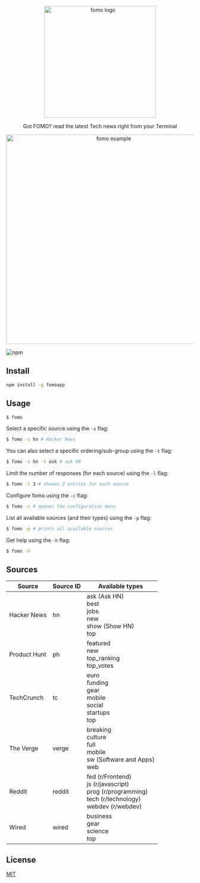 <p align="center"><img src="https://user-images.githubusercontent.com/4867932/85957355-4bba7d00-b995-11ea-96ec-9c9ce00a5f85.png" height="300" alt="fomo logo"></p>
<p align="center">Got FOMO? read the latest Tech news right from your Terminal</p>
<p align="center"><img src="https://user-images.githubusercontent.com/4867932/85957302-ee263080-b994-11ea-912f-6ecfa2230942.gif" width="562" alt="fomo example"></p>

![npm](https://img.shields.io/npm/v/fomoapp)

## Install
```sh
npm install -g fomoapp
```

## Usage
```sh
$ fomo
```

Select a specific source using the `-s` flag:
```sh
$ fomo -s hn # Hacker News
```

You can also select a specific ordering/sub-group using the `-t` flag:
```sh
$ fomo -s hn -t ask # ask HN
```

Limit the number of responses (for each source) using the `-l` flag:
```sh
$ fomo -l 3 # showes 3 entries for each source
```

Configure fomo using the `-c` flag:
```sh
$ fomo -c # openes the configuration menu
```

List all available sources (and their types) using the `-p` flag:
```sh
$ fomo -p # prints all available sources
```

Get help using the `-h` flag:
```sh
$ fomo -h
```

## Sources
| Source       	| Source ID 	| Available types                                                                                           	|
|--------------	|-----------	|-----------------------------------------------------------------------------------------------------------	|
| Hacker News  	| hn        	| ask (Ask HN)<br>best<br>jobs<br>new<br>show (Show HN)<br>top                                              	|
| Product Hunt 	| ph        	| featured<br>new<br>top_ranking<br>top_votes                                                               	|
| TechCrunch   	| tc        	| euro<br>funding<br>gear<br>mobile<br>social<br>startups<br>top                                            	|
| The Verge    	| verge     	| breaking<br>culture<br>full<br>mobile<br>sw (Software and Apps)<br>web                                    	|
| Reddit       	| reddit    	| fed (r/Frontend)<br>js (r/javascript)<br>prog (r/programming)<br>tech (r/technology)<br>webdev (r/webdev) 	|
| Wired        	| wired     	| business<br>gear<br>science<br>top                                                                        	|

## License
[MIT](LICENSE)